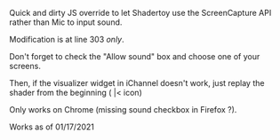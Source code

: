Quick and dirty JS override to let Shadertoy use the ScreenCapture API rather than Mic to input sound.

Modification is at line 303 *only*.

Don't forget to check the "Allow sound" box and choose one of your screens.

Then, if the visualizer widget in iChannel doesn't work, just replay the shader from the beginning ( |< icon)


Only works on Chrome (missing sound checkbox in Firefox ?).

Works as of 01/17/2021
